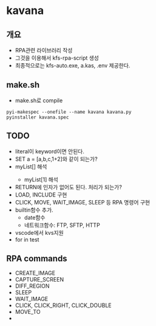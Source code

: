 # kavana

## 개요

- RPA관련 라이브러리 작성
- 그것을 이용해서 kfs-rpa-script 생성
- 최종적으로는 kfs-auto.exe, a.kas, .env  제공한다.

## make.sh
- make.sh로 compile
```
pyi-makespec --onefile --name kavana kavana.py
pyinstaller kavana.spec
```

## TODO

- literal이 keyword이면 안된다.
- SET a = [a,b,c,1+2]와 같이 되는가?
- myList[<express>] 해석
  - myList[1] 해석
- RETURN에 인자가 없어도 된다. 처리가 되는가?
- LOAD, INCLUDE 구현
- CLICK, MOVE, WAIT_IMAGE, SLEEP 등 RPA 명령어 구현
- builtin함수 추가.
  - date함수
  - 네트워크함수: FTP, SFTP, HTTP
- vscode에서 kvs지원
- for in test

## RPA commands

- CREATE_IMAGE
- CAPTURE_SCREEN
- DIFF_REGION
- SLEEP
- WAIT_IMAGE
- CLICK, CLICK_RIGHT, CLICK_DOUBLE
- MOVE_TO
-
